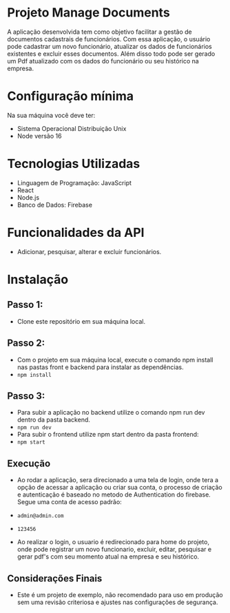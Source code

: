 

# Projeto Manage Documents

A aplicação desenvolvida tem como objetivo facilitar a gestão de documentos cadastrais de funcionários. Com essa aplicação, o usuário pode cadastrar um novo funcionário, atualizar os dados de funcionários existentes e excluir esses documentos. Além disso todo pode ser gerado um Pdf atualizado com os dados do funcionário ou seu histórico na empresa.

# Configuração mínima

Na sua máquina você deve ter:

 - Sistema Operacional Distribuição Unix
 - Node versão 16

# Tecnologias Utilizadas

- Linguagem de Programação: JavaScript
- React
- Node.js
- Banco de Dados: Firebase



# Funcionalidades da API
- Adicionar, pesquisar, alterar e excluir funcionários.

# Instalação
## Passo 1:
- Clone este repositório em sua máquina local.
## Passo 2:
- Com o projeto em sua máquina local, execute o comando npm install nas pastas front e backend para instalar as dependências.
- `npm install`
## Passo 3:
- Para subir a aplicação no backend utilize o comando npm run dev dentro da pasta backend.
- `npm run dev` 
- Para subir o frontend utilize npm start dentro da pasta frontend:
- `npm start`

## Execução
- Ao rodar a aplicação, sera direcionado a uma tela de login, onde tera a opção de acessar a aplicação ou criar sua conta, o processo de criação e autenticação é baseado no metodo de Authentication do firebase. Segue uma conta de acesso padrão:
- `admin@admin.com`
- `123456`


- Ao realizar o login, o usuario é redirecionado para home do projeto, onde pode registrar um novo funcionario, excluir, editar, pesquisar e gerar pdf's com seu momento atual na empresa e seu histórico.



## Considerações Finais
- Este é um projeto de exemplo, não recomendado para uso em produção sem uma revisão criteriosa e ajustes nas configurações de segurança.

